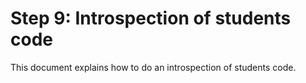 # Step 9: Introspection of students code

This document explains how to do an introspection of students code.
